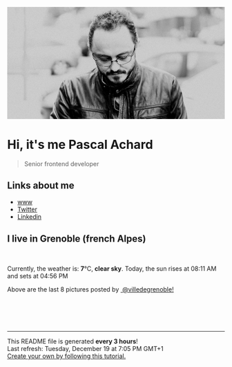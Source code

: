 ![Pascal Achard](./images/photo-pascal-achard.jpg)
# Hi, it's me Pascal Achard
> Senior frontend developer

## Links about me
- [www](https://www.pascal-achard.com)
- [Twitter](https://twitter.com/botmaster)
- [Linkedin](http://www.linkedin.com/in/pascal-achard)


## I live in Grenoble (french Alpes)
<img src="https://openweathermap.org/img/wn/01n@2x.png" alt="">

Currently, the weather is: **7**°C, **clear sky**.
Today, the sun rises at 08:11 AM and sets at 04:56 PM

Above are the last 8 pictures posted by <a href="https://www.instagram.com/villedegrenoble/" target="_blank"><img alt="" src="https://upload.wikimedia.org/wikipedia/commons/thumb/e/e7/Instagram_logo_2016.svg/1024px-Instagram_logo_2016.svg.png" width="20"/> @villedegrenoble!</a>

<p style="display: flex; flex-wrap: wrap; gap: 20px;">
        <img src="https://cdn1.picuki.com/hosted-by-instagram/q/0exhNuNYnjBGZDHIdN5WmL9I2PwkAQxLKfhSQ7e71yJjMBhsLH6QvJA0mpCl6yRxIwVgFDeSYzth5YkvUlVXAz18NEzZTbSNTDxW6a2dXOnN1zBj9Zdpk74zLHwdbXOu9MAuXQmYdSgIGaYDG7uo%7C%7CesJ+fjrcjcFrjOMNbRKmDdttdCwFahlza4lsfe4kx2xu5xncG114WNxahlw5OLUqQUCSKn5PN1gpKZlR7pCjM4A%7C%7Cb651nT2F2MrNWh8FDSR9IXEi6g8iyDXdzQspjD3Ee8EIU8hjl246i86vao2v53vO6hE+MZhs6zTe0FBWmhm+jVBocW+xzTsSUGI%7C%7CgVRwGKOlf7kNPchmZbxJvuYatDs1XztdJiPO49HDVQVLan5Z3LGDf+xVeVTo5xgPb0d8xvm1EjvOrO53xBzU3gfxTuDUcIgfNyb5YKtxUbljBqvrVIqnpuYUbxby2F6p+muyz9ZVF%7C%7CgJuJCPQDi3F96JugXVLmOkZuJPb0aHUFWa9tVlW+IuIZRJEvpoOlqNos=.jpeg" alt="" width="200"/>
        <img src="https://cdn1.picuki.com/hosted-by-instagram/q/0exhNuNYnjBGZDHIdN5WmL9I2PwkAQxLKfhSQ7e71yJjMBhsLH6QvJA0mpCl6yRxIwVgFDeSYztg7YwpV1pWCz18NE3bQbWLTz9U666ZU+%7C%7CN0jJu959jnL88KXUZbXCq88EqVQmYdSgIGaYDG7uo+qhT5aGuO1lQpTb9d7JGmC4E5ZObS6olhMF4pJ2Jg3Tt%7C%7C9k4Ki5e82wzJURmpNTfvGtdEaW+NMB166d1RbMCxMkA%7C%7C6nRlSaHEmw+Jj8uQXagtIj+kOYA2BPnLTM33W+1Qp1rDnRGi3m%7C%7Ch0J3t4gj1aSNBdxuiekZkIH2bSAEXG428Fk71p26qCDMa2is4EhX2j3+2JrgXdoX87vqJqOyYfq74xXHdJ76F6FifD9cJLmFdxGObfa1BZ8Uw81AFKUeh2GU9ieFeIXE3jEhHgxtiSCAFKJTcOewy6qb317phC6ApAtumva2bINV5W9u0d28rwl+JCqTXZ4YGGOCn28sEeFTeLqVxpyHPrwU.jpeg" alt="" width="200"/>
        <img src="https://cdn1.picuki.com/hosted-by-instagram/q/0exhNuNYnjBGZDHIdN5WmL9I2PwkAQxLKfhSQ7e71yJjMBhsLH6QvJA0mpCj4yRwKwVlASuRYzth5IsoUFxWDj17OEzbSryBTzxT6aqYUO6nvDJv9JBml70xJXEYYnev98olU2+pNWwSDv5PHL%7C%7Clo7gX5vnvbCgAojOMMbBCyQlWotfpUrJy9ZRxt+S4jkja45BsLTNZ5momNkgl7NvTryxbC7mhfMh6pO9xRLQIhIkL7vuopCu7Lm4rbzMvR2PZhYXCoOELhn77Qy0M9m+IUpsUe20m2UK6hy4e9IkqhdiDG7w82q4vk4H2bUdBXG9p+kMjxdKyn36dOF+I2WFrxmqF%7C%7CeCoRs8h8sepJuW+Bs657R6TfvzTB7diW1kYVPn8VHzvOP2lMM140IRKQa4bjwyUoVLoMo%7C%7C63yxiDTEX2zbYWcYm.jpeg" alt="" width="200"/>
        <img src="https://cdn1.picuki.com/hosted-by-instagram/q/0exhNuNYnjBGZDHIdN5WmL9I2PwkAQxLKfhSQ7e71yJjMBhsLH6QvJA0mpCl6yRxIwVgFDeSYzth5IgpVFxUCT18NELXTLKMTjxQ6qWRXevN1DBj9pJlk788JHIbbXOu9sQrVQmYdSgIGaYDG7uo+qhT5aGuO1lQpTb9d7JGmC4E5ZObS6olhMF4pJ2Jg3Tt%7C%7C9k4Ki5e82wzJURmpNTfvGtdEaW+NMB166d1RbMCxMkA%7C%7C6nRlSaHEmw+Jj8uQXagtIj+kOYA2DXrLCcJrHWUVqBjDnRHmU+9hDl3t4gj1aSNBdxuiekZkIH2bSAEXG428Fk71p26qCDMa2is4EhX2j3+2JrgXPQH9bjqDOmyceK74TvHO5%7C%7CELaJhbD9cJLmFdxGObfa1BZ8Uw81AFKUeh2GU9iSvcoPNyDh8XTJl1zaxDpNiUM+wwr3y3HPEqmvWri0Xv8vuUP5f0H9%7C%7Cpt+arwl+JCqTXZ0YHmaGn28sEeFTeLqVxpyHPrwU.jpeg" alt="" width="200"/>
        <img src="https://cdn1.picuki.com/hosted-by-instagram/q/0exhNuNYnjBGZDHIdN5WmL9I2PwkAQxLKftSQ7e71yJjMBhsLH6QvJA0mpCl6yRxIwVgFDeSYztg7IgoUF5RDT18NEHYSLyISz9Q7KScXenN0DBv8JVjkrwzJHwYZnev9MUsVgmYdSgIGaYDG7uo%7C%7CesJ+fnocjcFpjSMNbRCnzdttdCwFahlza4ls%7C%7Ce4kx2xu5xncG0MzWUiG0E8%7C%7C9TUuS4LW+bxP4ByrKRhF+BB2IkD5e6gnSe7FWNkdWtqUQ+RubTCnvpe1HO4Mgo2+F6oT6pmfX9KuW+CvCE6qocPsMiRO7lswLg9ta2KbUk2Dm87sDVPsbWc0SDOaj3+khYUymfswbKyevsZrZDpeN6HfIrH6ASQQYX7DZVGXm0gNPuDfVX9ddihQpt909hrUqoA1BO28wTqOeWy0xssVGV1ojKqAb9BSdm%7C%7CzqST5XbvsxuvoQQUxtuiU6JqznZk+%7C%7CWf0w1Ea03kN+J%7C%7CBDv+zhYtF4MWJOadx8bxT659RhA4LYAX9zmJ1MAMdg==.jpeg" alt="" width="200"/>
        <img src="https://cdn1.picuki.com/hosted-by-instagram/q/0exhNuNYnjBGZDHIdN5WmL9I2PwkAQxLKftSQ7e71yJjMBhsLH6QvJA0mpCj4yRwKwVlASuRYztg7I8sU1xVDD19P0HaSbWKTDtS56iZVevN0DZh9ZVhkr83JXcdYn+n98IsVAmYdSgIGaYDG7uo%7C%7CesJ%7C%7CPnucjcFrjOMNbRKmDdttdCwFahlza4lsfe4kx2xu5xncG114WNxahlw5OLUqQUCSKn5PN1gpKZlR7pCjM4A%7C%7Cb651nf2F2MrNWh8FDSR9IXEi6g8iyDXdzQspjD2F+8EIU8hjl246jIzprYtvauYFtlA+MYHg4bUYDRBWmhm+jVBocW+xzTvSUGI%7C%7CgVRwGKOlf7kNPEu+8WgGtKbd%7C%7Ca97xuQa5uTA4hjXF8MUNaObFrMI7i7AJwMp7NcCd4D3nytySCZY7bZzCI3CzAX1WHTXsYkE9%7C%7Cb+6GnzWTZhmDWolRuxJo=.jpeg" alt="" width="200"/>
        <img src="https://cdn1.picuki.com/hosted-by-instagram/q/0exhNuNYnjBGZDHIdN5WmL9I2PwkAQxLKfhSQ7e71yJjMBhsLH6QvJA0mpCl6yRxIwVgFDeSYztg7IktWV5SCj18NEHeQLSPTj9Q5q+aV+7N0jJu9pdilbg8KnAcYXOr88oqUwmYdSgIGaYDG7uo+qhT5aGuO1lQpTb9d7JGmC4E5ZObS6olhMF4pJ2Jg3Tt%7C%7C9k4Ki5e82wzJURmpNTfvGtdEaW+NMB166d1RbMCxMkA%7C%7C6nRlSaHEmw+Jj8uRHagtIj+kOYA2Ce5XCMa3yyPapweDnRThF6egxF3t4gj1aSNBdxuiekZkIH2bSAEXG428Fk71p26qCDMa2is4EhX2j3+2JrgX8oP9rrELqezYf664RXDPJ%7C%7C6Pe9hWj9cJLmFdxGObfa1BZ8Uw81AFKUeh2GU9iSOReHsziwkNWFEs2fcHbB9SfGrzp6yp2%7C%7Cnq2uijRI+wfSef4dU33V75cOarwl+JCqTXZ1uGhWBn28sEeFTeLqVxpyHPrwU.jpeg" alt="" width="200"/>
        <img src="https://cdn1.picuki.com/hosted-by-instagram/q/0exhNuNYnjBGZDHIdN5WmL9I2PwkAQxLKftSQ7e71yJjMBhsLH6QvJA0mpCl6yRxIwVgFDeSYztg7IkqV1xRDD18NEbZTLCMSDxc6KSZXe3N1zdv8JJlk7c1K30YYXOm9MAuUAmYdSgIGaYDG7uo+qhT5aGuO1lQpTb9d7JGmC4E5ZObS6olhMF4pJ2Jg3Tt%7C%7C9k4Ki5e82wzJURmpNTfvGtdEaa+NMB166d1RbMCxMkA%7C%7C6nRlSaHEmw+Jj8uR3agtIj+kOYA2AD5fzQH3kumYJw0DnRGl3i%7C%7CrRh3t4gj1aSNBdxuiekZkIH2bSAEXG428Fk71p26qCDMa2is4EhX2j3+2JrgX9oTv7vECOqzYdDx4jvLPp%7C%7C6NeliSj9cJLmFdxGObfa1BZ8Uw81AFKUeh2GU9iWEUKjY6ipnVi1ilCCZP6t0Rvuv7f2+pCXcgTuJiSw8oeXtTJcR5n9zo9e8rwl+JCqTXZ0aHWL3n28sEeFTeLqVxpyHPrwU.jpeg" alt="" width="200"/>
</p>

------------
<p>This README file is generated <b>every 3 hours</b>!
    <br />Last refresh: Tuesday, December 19 at 7:05 PM GMT+1
    <br /><a href="https://medium.com/@th.guibert/how-to-create-a-self-updating-readme-md-for-your-github-profile-f8b05744ca91">Create your own by following this tutorial.</a>
</p>
<p><a href="https://github.com/botmaster/botmaster/actions/workflows/main.yaml"><img alt="" src="https://github.com/botmaster/botmaster/actions/workflows/main.yaml/badge.svg" /></a></p>

